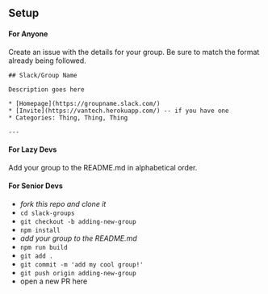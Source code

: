 ## Setup

#### For Anyone

Create an issue with the details for your group. Be sure to match the format already being followed.

```
## Slack/Group Name

Description goes here

* [Homepage](https://groupname.slack.com/)
* [Invite](https://vantech.herokuapp.com/) -- if you have one
* Categories: Thing, Thing, Thing

---
```

#### For Lazy Devs

Add your group to the README.md in alphabetical order.

#### For Senior Devs

* _fork this repo and clone it_
* `cd slack-groups`
* `git checkout -b adding-new-group`
* `npm install`
* _add your group to the README.md_
* `npm run build`
* `git add .`
* `git commit -m 'add my cool group!'`
* `git push origin adding-new-group`
* open a new PR here
